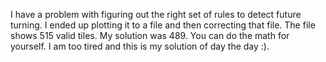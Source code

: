 I have a problem with figuring out the right set of rules to detect future turning. 
I ended up plotting it to a file and then correcting that file. The file shows 515 valid tiles. My solution was 489.
You can do the math for yourself. I am too tired and this is my solution of day the day :).
